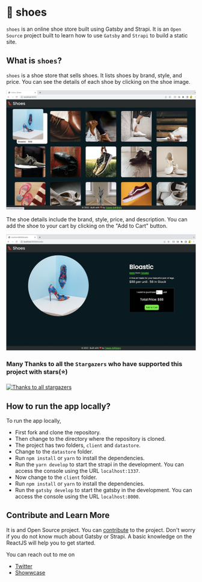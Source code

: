 # 👠 shoes

`shoes` is an online shoe store built using Gatsby and Strapi. It is an `Open Source` project built to learn how to use `Gatsby` and `Strapi` to build a static site.

## What is `shoes`?

`shoes` is a shoe store that sells shoes. It lists shoes by brand, style, and price. You can see the details of each shoe by clicking on the shoe image.

![Shoe List](./images/shoe-list.png)

The shoe details include the brand, style, price, and description. You can add the shoe to your cart by clicking on the "Add to Cart" button.

![Shoe Details](./images/shoe-details.png)

### Many Thanks to all the `Stargazers` who have supported this project with stars(⭐)

[![Thanks to all stargazers](https://git-lister.onrender.com/api/stars/atapas/shoes?limit=15)](https://github.com/atapas/shoes/stargazers)

## How to run the app locally?

To run the app locally,

- First fork and clone the repository.
- Then change to the directory where the repository is cloned.
- The project has two folders, `client` and `datastore`.
- Change to the `datastore` folder.
- Run `npm install` or `yarn` to install the dependencies.
- Run the `yarn develop` to start the strapi in the development. You can access the console using the URL `localhost:1337`.
- Now change to the `client` folder.
- Run `npm install` or `yarn` to install the dependencies.
- Run the `gatsby develop` to start the gatsby in the development. You can access the console using the URL `localhost:8000`.

## Contribute and Learn More

It is and Open Source project. You can [contribute](CONTRIBUTING.md) to the project. Don't worry if you do not know much about Gatsby or Strapi. A basic knowledge on the ReactJS will help you to get started.

You can reach out to me on 

- [Twitter](https://twitter.com/tapasadhikary)
- [Showwcase](https://www.showwcase.com/atapas398)



